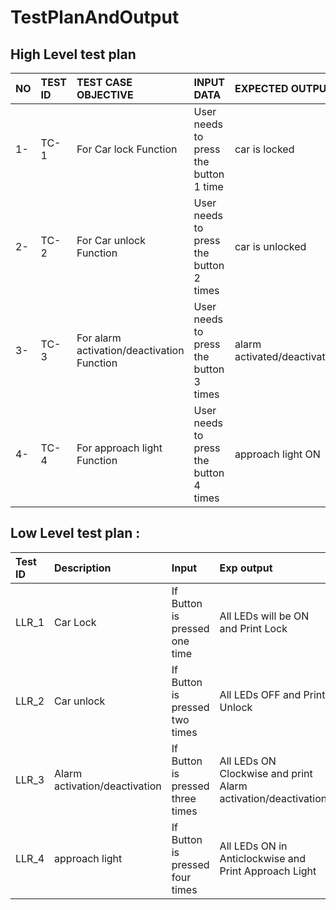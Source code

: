 # TestPlanAndOutput

## High Level test plan 

|NO|TEST ID  |TEST CASE OBJECTIVE                       |    INPUT DATA                        |EXPECTED OUTPUT            |ACTUAL OUTPUT              |STATUS|
|:-|:--------|:-----------------------------------------|:-------------------------------------|:--------------------------|:--------------------------|:-----|
|1-|TC-1     |For Car lock Function                     |User needs to press the button 1 time |car is locked              |car is locked              |PASS  |
|2-|TC-2     |For Car unlock Function                   |User needs to press the button 2 times|car is unlocked            |car is unlocked            |PASS  |
|3-|TC-3     |For alarm activation/deactivation Function|User needs to press the button 3 times|alarm activated/deactivated|alarm activated/deactivated|PASS  |
|4-|TC-4     |For approach light Function               |User needs to press the button 4 times|approach light ON          |approach light ON          |PASS  |


## Low Level test plan :

|Test ID|	Description                 |Input	                         |Exp output                                                   |Actual Output                        |Status|
|:------|:----------------------------|:-------------------------------|:------------------------------------------------------------|:------------------------------------|:-----|
|LLR_1	|Car Lock                     |If	Button is pressed one time   |All LEDs will be ON and Print Lock                           |All LEDs will be ON and Print Lock   |	Pass|
|LLR_2  |Car unlock                   |If	Button is pressed two times  |All LEDs OFF and Print Unlock                                |All LEDs OFF and Print Unlock        |	Pass|
|LLR_3	|Alarm activation/deactivation|If Button is pressed three times|All LEDs ON Clockwise and print Alarm activation/deactivation|All LEDs ON Clockwise and print Alarm activation/deactivation	              |Pass|
|LLR_4  |approach light               |If Button is pressed four times|	All LEDs ON in Anticlockwise and Print Approach Light         |All LEDs ON Anticlockwise and Print Approach Light   |Pass                         |
